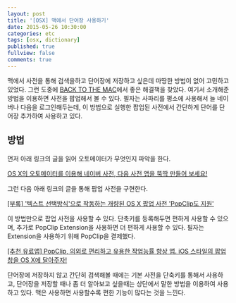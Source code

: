 ```yaml
---
layout: post
title: '[OSX] 맥에서 단어장 사용하기'
date: 2015-05-26 10:30:00
categories: etc
tags: [osx, dictionary]
published: true
fullview: false
comments: true
---
```


맥에서 사전을 통해 검색을하고 단어장에 저장하고 싶은데 마땅한 방법이 없어 고민하고 있었다. 그런 도중에 [BACK TO THE MAC](http://macnews.tistory.com)에서 좋은 해결책을 찾았다. 여기서 소개해준 방법을 이용하면 사전을 팝업해서 볼 수 있다. 필자는 사파리를 평소에 사용해서 늘 네이버나 다음을 로그인해두는데, 이 방법으로 실행한 팝업된 사전에서 간단하게 단어를 단어장 추가하여 사용하고 있다.


## 방법

먼저 아래 링크의 글을 읽어 오토메이터가 무엇인지 파악을 한다.

[OS X의 오토메이터를 이용해 네이버 사전, 다음 사전 앱을 뚝딱 만들어 보세요!](http://macnews.tistory.com/1986)

그런 다음 아래 링크의 글을 통해 팝업 사전을 구현한다.

[[부록] '텍스트 선택방식'으로 작동하는 개량된 OS X 팝업 사전 'PopClip도 지원'](http://macnews.tistory.com/1991)

이 방법만으로 팝업 사전을 사용할 수 있다. 단축키를 등록해두면 편하게 사용할 수 있으며, 추가로 PopClip Extension을 사용하면 더 편하게 사용할 수 있다. 필자는 Extension을 사용하기 위해 PopClip을 결제했다.

[[추천 유료앱] PopClip, 의외로 편리하고 유용한 작업능률 향상 앱. iOS 스타일의 팝업창을 OS X에 달아주자!](http://macnews.tistory.com/1805)

단어장에 저장하지 않고 간단히 검색해볼 때에는 기본 사전을 단축키를 통해서 사용하고, 단어장을 저장할 때나 좀 더 알아보고 싶을때는 상단에서 말한 방법을 이용하여 사용하고 있다. 맥은 사용하면 사용할수록 편한 기능이 많다는 것을 느낀다.
